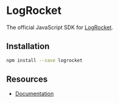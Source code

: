 # LogRocket

The official JavaScript SDK for [LogRocket](https://logrocket.com/).

## Installation

```bash
npm install --save logrocket
```

## Resources

 * [Documentation](https://docs.logrocket.com/reference)

